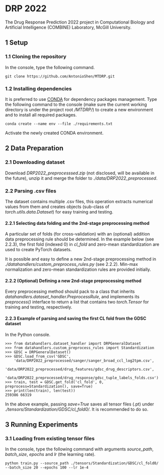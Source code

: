 # DRP 2022
The Drug Response Prediction 2022 project in Computational Biology and Artificial Intelligence (COMBINE) Laboratory, McGill University.

## 1 Setup
### 1.1 Cloning the repository
In the console, type the following command.

    git clone https://github.com/AntonioShen/MTDRP.git

### 1.2 Installing dependencies
It is preferred to use [CONDA](https://conda.io/projects/conda/en/latest/index.html) for dependency packages management.
Type the following command to the console (make sure the current working directory is under the
project root _/MTDRP/_) to create a new environment and to install all required packages.

    conda create --name env --file ./requirements.txt

Activate the newly created CONDA environment.

## 2 Data Preparation
### 2.1 Downloading dataset
Download _DRP2022_preprocesssed.zip_ (not disclosed, will be available in the future), unzip it and merge the folder to 
_./data/DRP2022_preprocessed_.

### 2.2 Parsing .csv files
The dataset contains multiple .csv files, this operation extracts numerical values from them and creates objects (sub-class
of _torch.utils.data.Dataset_) for easy training and testing.

#### 2.2.1 Selecting data folding and the 2nd-stage preprocessing method
A particular set of folds (for cross-validation) with an (optional) addition data preprocessing rule should be determined.
In the example below (see 2.2.3), the first fold (indexed 0) in _cl_fold_ and zero-mean standardization are used to create PyTorch datasets.

It is possible and easy to define a new 2nd-stage preprocessing method in _./datahandlers/custom_preprocess_rules.py_ (see 2.2.2). 
Min-max normalization and zero-mean standardization rules are provided initially.

#### 2.2.2 (Optional) Defining a new 2nd-stage preprocessing method
Every preprocessing method should pack to a class that inherits _datahandlers.dataset_handler.PreprocessRule_, and implements its _preprocess()_
interface to return a list that contains two _torch.Tensor_ for training and testing, respectively.

#### 2.2.3 Example of parsing and saving the first CL fold from the GDSC dataset
In the Python console.

    >>> from datahandlers.dataset_handler import DRPGeneralDataset
    >>> from datahandlers.custom_preprocess_rules import Standardization
    >>> GDSC = DRPGeneralDataset()
    >>> GDSC.load_from_csv('GDSC',
        'data/DRP2022_preprocessed/sanger/sanger_broad_ccl_log2tpm.csv',
        'data/DRP2022_preprocessed/drug_features/gdsc_drug_descriptors.csv',
        'data/DRP2022_preprocessed/drug_response/gdsc_tuple_labels_folds.csv')
    >>> train, test = GDSC.get_fold('cl_fold', 0, preprocess=Standardization(), save=True)
    >>> print(len(train), len(test))
    259386 66319

In the above example, passing _save=True_ saves all tensor files (.pt) under _./tensors/Standardization/GDSC/cl_fold0/_. 
It is recommended to do so.

## 3 Running Experiments
### 3.1 Loading from existing tensor files
In the console, type the following command with arguments _source_path_, _batch_size_, _epochs_ and _lr_ (the learning rate).

    python train.py --source_path ./tensors/Standardization/GDSC/cl_fold0/ --batch_size 20 --epochs 100 --lr 1e-4
